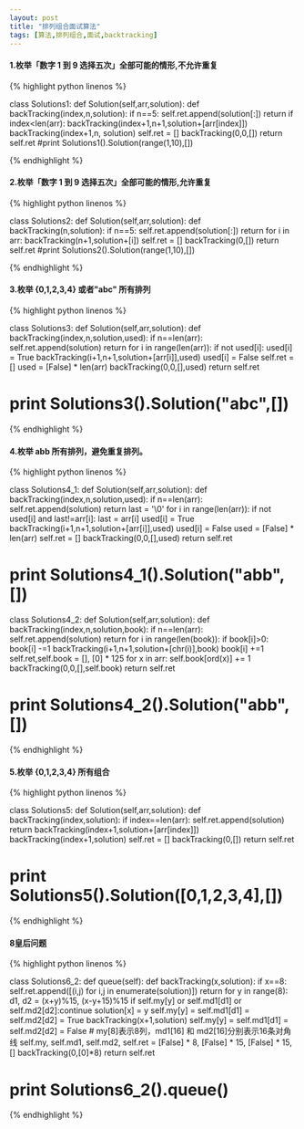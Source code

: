 ```yaml
---
layout: post
title: "排列组合面试算法"
tags: [算法,排列组合,面试,backtracking]
---
```


#### 1.枚举「数字 1 到 9 选择五次」全部可能的情形,不允许重复

{% highlight python linenos %}

class Solutions1:
    def Solution(self,arr,solution):
        def backTracking(index,n,solution):
            if n==5:
                self.ret.append(solution[:])
                return
            if index<len(arr):
                backTracking(index+1,n+1,solution+[arr[index]])
                backTracking(index+1,n, solution)
        self.ret = []
        backTracking(0,0,[])
        return self.ret
#print Solutions1().Solution(range(1,10),[])

{% endhighlight %}

#### 2.枚举「数字 1 到 9 选择五次」全部可能的情形,允许重复

{% highlight python linenos %}

class Solutions2:
    def Solution(self,arr,solution):
        def backTracking(n,solution):
            if n==5:
                self.ret.append(solution[:])
                return
            for i in arr:
                backTracking(n+1,solution+[i])
        self.ret = []
        backTracking(0,[])
        return self.ret
#print Solutions2().Solution(range(1,10),[])

{% endhighlight %}

#### 3.枚举 {0,1,2,3,4} 或者"abc" 所有排列

{% highlight python linenos %}

class Solutions3:
    def Solution(self,arr,solution):
        def backTracking(index,n,solution,used):
            if n==len(arr):
                self.ret.append(solution)
                return
            for i in range(len(arr)):
                if not used[i]:
                    used[i] = True
                    backTracking(i+1,n+1,solution+[arr[i]],used)
                    used[i] = False
        self.ret = []
        used = [False] * len(arr)
        backTracking(0,0,[],used)
        return self.ret
# print Solutions3().Solution("abc",[])

{% endhighlight %}

#### 4.枚举 abb 所有排列，避免重复排列。

{% highlight python linenos %}

class Solutions4_1:
    def Solution(self,arr,solution):
        def backTracking(index,n,solution,used):
            if n==len(arr):
                self.ret.append(solution)
                return
            last = '\0'
            for i in range(len(arr)):
                if not used[i] and last!=arr[i]:
                    last = arr[i]
                    used[i] = True
                    backTracking(i+1,n+1,solution+[arr[i]],used)
                    used[i] = False
        used = [False] * len(arr)
        self.ret = []
        backTracking(0,0,[],used)
        return self.ret
# print Solutions4_1().Solution("abb",[])

class Solutions4_2:
    def Solution(self,arr,solution):
        def backTracking(index,n,solution,book):
            if n==len(arr):
                self.ret.append(solution)
                return
            for i in range(len(book)):
                if book[i]>0:
                    book[i] -=1
                    backTracking(i+1,n+1,solution+[chr(i)],book)
                    book[i] +=1
        self.ret,self.book = [], [0] * 125
        for x in arr:
            self.book[ord(x)] += 1
        backTracking(0,0,[],self.book)
        return self.ret
# print Solutions4_2().Solution("abb",[])

{% endhighlight %}

#### 5.枚举 {0,1,2,3,4} 所有组合

{% highlight python linenos %}

class Solutions5:
    def Solution(self,arr,solution):
        def backTracking(index,solution):
            if index==len(arr):
                self.ret.append(solution)
                return
            backTracking(index+1,solution+[arr[index]])
            backTracking(index+1,solution)
        self.ret = []
        backTracking(0,[])
        return self.ret
# print Solutions5().Solution([0,1,2,3,4],[])

{% endhighlight %}

#### 8皇后问题

{% highlight python linenos %}

class Solutions6_2: 
    def queue(self): 
        def backTracking(x,solution): 
            if x==8: 
                self.ret.append([(i,j) for i,j in enumerate(solution)]) 
                return 
            for y in range(8): 
                d1, d2 = (x+y)%15, (x-y+15)%15 
                if self.my[y] or self.md1[d1] or self.md2[d2]:continue 
                solution[x] = y 
                self.my[y] = self.md1[d1] = self.md2[d2] = True 
                backTracking(x+1,solution) 
                self.my[y] = self.md1[d1] = self.md2[d2] = False 
        # my[8]表示8列，md1[16] 和 md2[16]分别表示16条对角线
		self.my, self.md1, self.md2, self.ret = [False] * 8, [False] * 15, [False] * 15, [] 
        backTracking(0,[0]*8) 
        return self.ret 
# print Solutions6_2().queue()

{% endhighlight %}